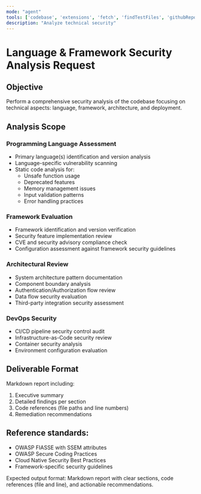 ```yaml
---
mode: "agent"
tools: ['codebase', 'extensions', 'fetch', 'findTestFiles', 'githubRepo', 'problems', 'search', 'searchResults', 'testFailure', 'usages']
description: "Analyze technical security"
---
```


# Language & Framework Security Analysis Request

## Objective
Perform a comprehensive security analysis of the codebase focusing on technical aspects: language, framework, architecture, and deployment.

## Analysis Scope

### Programming Language Assessment
- Primary language(s) identification and version analysis
- Language-specific vulnerability scanning
- Static code analysis for:
  * Unsafe function usage
  * Deprecated features
  * Memory management issues
  * Input validation patterns
  * Error handling practices

### Framework Evaluation
- Framework identification and version verification
- Security feature implementation review
- CVE and security advisory compliance check
- Configuration assessment against framework security guidelines

### Architectural Review
- System architecture pattern documentation
- Component boundary analysis
- Authentication/Authorization flow review
- Data flow security evaluation
- Third-party integration security assessment

### DevOps Security
- CI/CD pipeline security control audit
- Infrastructure-as-Code security review
- Container security analysis
- Environment configuration evaluation

## Deliverable Format
Markdown report including:
1. Executive summary
2. Detailed findings per section
3. Code references (file paths and line numbers)
4. Remediation recommendations

## Reference standards:
- OWASP FIASSE with SSEM attributes
- OWASP Secure Coding Practices
- Cloud Native Security Best Practices
- Framework-specific security guidelines

Expected output format: Markdown report with clear sections, code references (file and line), and actionable recommendations.